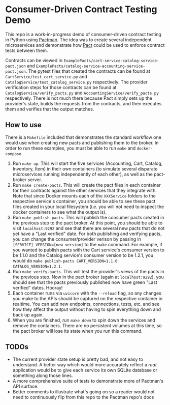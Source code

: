 # Consumer-Driven Contract Testing Demo

This repo is a work-in-progress demo of consumer-driven contract testing in Python using [Pactman](https://github.com/reecetech/pactman). The idea was to create several independent microservices and demonstrate how [Pact](http://pact.io) could be used to enforce contract tests between them.

Contracts can be viewed in `ExamplePacts/cart-service-catalog-service-pact.json` and `ExamplePacts/catalog-service-accounting-service-pact.json`. The pytest files that created the contracts can be found at `CartService/test_cart_service.py` and `CatalogService/test_catalog_service.py` respectively. The provider verification steps for those contracts can be found at `CatalogService/verify_pacts.py` and `AccountingService/verify_pacts.py` respectively. There is not much there because Pact simply sets up the provider's state, builds the requests from the contracts, and then executes them and verifies that the output matches.

## How to use

There is a `Makefile` included that demonstrates the standard workflow one would use when creating new pacts and publishing them to the broker. In order to run these examples, you must be able to run `make` and `docker-compose`.
1. Run `make up`. This will start the five services (Accounting, Cart, Catalog, Inventory, Item) in their own containers (to simulate several disparate microservices running independently of each other), as well as the pact-broker server.
2. Run `make create-pacts`. This will create the pact files in each container for their contracts against the other services that they integrate with. Note that since Docker mounts each of the `XXXService` folders to the respective service's container, you should be able to see these pact files created in your local filesystem (i.e. you will not need to inspect the docker containers to see what the output is). 
3. Run `make publish-pacts`. This will publish the consumer pacts created in the previous step to the pact broker. At this point, you should be able to visit `localhost:9292` and see that there are several new pacts that do not yet have a "Last verified" date. For both publishing and verifying pacts, you can change the consumer/provider verison by passing in `[SERVICE]_VERSION=[new version]` to the `make` command. For example, if you wanted to publish pacts with the Cart service's consumer version to be 1.1.0 and the Catalog service's consumer version to be 1.2.1, you would do `make publish-pacts CART_VERSION=1.1.0 CATALOG_VERSION=1.2.1`.
4. Run `make verify-pacts`. This will test the provider's views of the pacts in the previous step. Now in the pact broker (again at `localhost:9292`), you should see that the pacts previously published now have green "Last verified" dates. Hooray!
5. Each container runs via `uvicorn` with the `--reload` flag, so any changes you make to the APIs should be captured on the respective container in realtime. You can add new endpoints, connections, tests, etc. and see how they affect the output without having to spin everything down and back up again.
6. When you are finished, run `make down` to spin down the services and remove the containers. There are no persistent volumes at this time, so the pact broker will lose its state when you run this command.

## TODOs

- The current provider state setup is pretty bad, and not easy to understand. A better way which would more accurately reflect a _real_ application would be to give each service its own SQLite database or something along those lines.
- A more comprehensive suite of tests to demonstrate more of Pactman's API surface.
- Better comments to illustrate what's going on so a reader would not need to continuously flip from this repo to the Pactman repo's docs